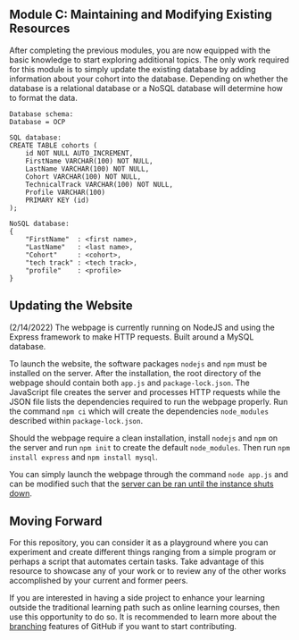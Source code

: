 ## Module C: Maintaining and Modifying Existing Resources

After completing the previous modules, you are now equipped with the basic knowledge to start exploring additional topics. The only work required for this module is to simply update the existing database by adding information about your cohort into the database. Depending on whether the database is a relational database or a NoSQL database will determine how to format the data.

```
Database schema:
Database = OCP

SQL database:
CREATE TABLE cohorts (
    id NOT NULL AUTO_INCREMENT,
    FirstName VARCHAR(100) NOT NULL,
    LastName VARCHAR(100) NOT NULL,
    Cohort VARCHAR(100) NOT NULL,
    TechnicalTrack VARCHAR(100) NOT NULL,
    Profile VARCHAR(100)
    PRIMARY KEY (id)
);

NoSQL database:
{
    "FirstName"  : <first name>,
    "LastName"   : <last name>,
    "Cohort"     : <cohort>,
    "tech track" : <tech track>,
    "profile"    : <profile>
}
```

## Updating the Website

(2/14/2022) The webpage is currently running on NodeJS and using the Express framework to make HTTP requests. Built around a MySQL database.

To launch the website, the software packages ```nodejs``` and ```npm``` must be installed on the server. After the installation, the root directory of the webpage should contain both ```app.js``` and ```package-lock.json```. The JavaScript file creates the server and processes HTTP requests while the JSON file lists the dependencies required to run the webpage properly. Run the command ```npm ci``` which will create the dependencies ```node_modules``` described within ```package-lock.json```.

Should the webpage require a clean installation, install ```nodejs``` and ```npm``` on the server and run ```npm init``` to create the default ```node_modules```. Then run ```npm install express``` and ```npm install mysql```.

You can simply launch the webpage through the command ```node app.js``` and can be modified such that the [server can be ran until the instance shuts down](https://www.npmjs.com/package/forever).

## Moving Forward

For this repository, you can consider it as a playground where you can experiment and create different things ranging from a simple program or perhaps a script that automates certain tasks. Take advantage of this resource to showcase any of your work or to review any of the other works accomplished by your current and former peers.

If you are interested in having a side project to enhance your learning outside the traditional learning path such as online learning courses, then use this opportunity to do so. It is recommended to learn more about the [branching](https://docs.github.com/en/pull-requests/collaborating-with-pull-requests/proposing-changes-to-your-work-with-pull-requests/about-branches) features of GitHub if you want to start contributing.